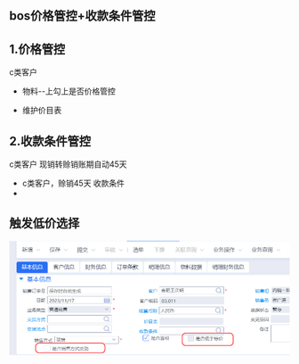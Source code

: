 

## bos价格管控+收款条件管控


## 1.价格管控

c类客户

* 物料--上勾上是否价格管控

* 维护价目表

  

## 2.收款条件管控

c类客户 现销转赊销账期自动45天

* c类客户，赊销45天 收款条件
* 






## 触发低价选择



![ ](./bos-img/渠道价格管控.png)

###  



